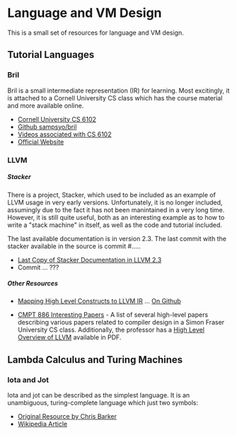 # Language and VM Design

This is a small set of resources for language and VM design.

## Tutorial Languages

### Bril

Bril is a small intermediate representation (IR) for learning.  Most excitingly, it is attached to a Cornell University CS class which has the course material and more available online.

 - [Cornell University CS 6102](https://www.cs.cornell.edu/courses/cs6120/2020fa/)
 - [Github sampsyo/bril](https://github.com/sampsyo/bril)
 - [Videos associated with CS 6102](https://vod.video.cornell.edu/channel/CS%2B6120/179754792)
 - [Official Website](https://capra.cs.cornell.edu/bril/)


### LLVM

##### Stacker

There is a project, Stacker, which used to be included as an example of LLVM usage in very early versions.  Unfortunately, it is no longer included, assumingly due to the fact it has not been manintained in a very long time.  However, it is still quite useful, both as an interesting example as to how to write a "stack machine" in itself, as well as the code and tutorial included.

The last available documentation is in version 2.3.  The last commit with the stacker available in the source is commit #.....

 - [Last Copy of Stacker Documentation in LLVM 2.3](https://releases.llvm.org/2.3/docs/Stacker.html)
 - Commit ... ???

##### Other Resources
 - [Mapping High Level Constructs to LLVM IR](https://mapping-high-level-constructs-to-llvm-ir.readthedocs.io/) ... [On Github](https://github.com/f0rki/mapping-high-level-constructs-to-llvm-ir)

 - [CMPT 886 Interesting Papers](https://www2.cs.sfu.ca/~wsumner/teaching/886/18/papers.html) - A list of several high-level papers describing various papers related to compiler design in a Simon Fraser University CS class.  Additionally, the professor has a [High Level Overview of LLVM](https://www.cs.sfu.ca/~wsumner/teaching/886/llvm.pdf) available in PDF.

## Lambda Calculus and Turing Machines

### Iota and Jot

Iota and jot can be described as the simplest language.  It is an unambiguous, turing-complete language which just two symbols:

 - [Original Resource by Chris Barker](https://web.archive.org/web/20160823182917/http://semarch.linguistics.fas.nyu.edu/barker/Iota/)
 - [Wikipedia Article](https://en.wikipedia.org/wiki/Iota_and_Jot)
